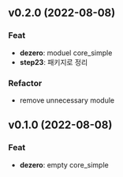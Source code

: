 ## v0.2.0 (2022-08-08)

### Feat

- **dezero**: moduel core_simple
- **step23**: 패키지로 정리

### Refactor

- remove unnecessary module

## v0.1.0 (2022-08-08)

### Feat

- **dezero**: empty core_simple
